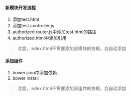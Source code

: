 #### 新模块开发流程
1. 添加test.html
2. 添加test.controller.js
3. authorized.router.js中添加test.html的路由
4. authorized.html中添加引用
> 注意，index.html不需要添加该模块的依赖，会自动添加

#### 添加组件
1. bower.json中添加依赖
2. bower install
> 注意，index.html不需要添加该组件的依赖，会自动添加
